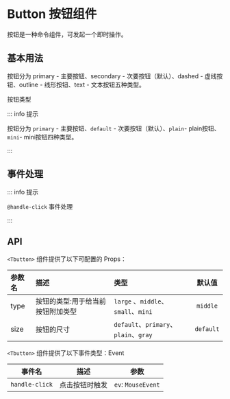 # Button 按钮组件

按钮是一种命令组件，可发起一个即时操作。

## 基本用法

按钮分为 primary - 主要按钮、secondary - 次要按钮（默认）、dashed - 虚线按钮、outline - 线形按钮、text - 文本按钮五种类型。

按钮类型

::: info 提示

按钮分为 `primary` - 主要按钮、`default` - 次要按钮（默认）、`plain`- plain按钮、`mini`- mini按钮四种类型。

:::

<demo src="../components/Button/Button.vue"></demo>

## 事件处理

::: info 提示

`@handle-click` 事件处理

:::

<demo src="../components/Button/Button-click.vue"></demo>


## API

`<Tbutton>` 组件提供了以下可配置的 Props：

| 参数名    | 描述                              | 类型                                  |  默认值   |
| :-------- | :-------------------------------- | :------------------------------------ | :-------: |
| type      | 按钮的类型:用于给当前按钮附加类型 | `large` 、`middle`、`small`、`mini`   | `middle`  |
| size      | 按钮的尺寸                        | `default`、`primary`、`plain`、`gray` | `default` |







`<Tbutton>` 组件提供了以下事件类型：Event

| 事件名         | 描述           | 参数               |
| -------------- | -------------- | ------------------ |
| `handle-click` | 点击按钮时触发 | `ev`: `MouseEvent` |


